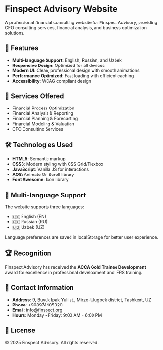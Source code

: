 # Finspect Advisory Website

A professional financial consulting website for Finspect Advisory, providing CFO consulting services, financial analysis, and business optimization solutions.

## 🌟 Features

- **Multi-language Support**: English, Russian, and Uzbek
- **Responsive Design**: Optimized for all devices
- **Modern UI**: Clean, professional design with smooth animations
- **Performance Optimized**: Fast loading with efficient caching
- **Accessibility**: WCAG compliant design

## 🚀 Services Offered

- Financial Process Optimization
- Financial Analysis & Reporting
- Financial Planning & Forecasting
- Financial Modeling & Valuation
- CFO Consulting Services

## 🛠️ Technologies Used

- **HTML5**: Semantic markup
- **CSS3**: Modern styling with CSS Grid/Flexbox
- **JavaScript**: Vanilla JS for interactions
- **AOS**: Animate On Scroll library
- **Font Awesome**: Icon library

## 📱 Multi-language Support

The website supports three languages:
- 🇺🇸 English (EN)
- 🇷🇺 Russian (RU) 
- 🇺🇿 Uzbek (UZ)

Language preferences are saved in localStorage for better user experience.

## 🏆 Recognition

Finspect Advisory has received the **ACCA Gold Trainee Development** award for excellence in professional development and IFRS training.

## 📍 Contact Information

- **Address**: 9, Buyuk Ipak Yuli st., Mirzo-Ulugbek district, Tashkent, UZ
- **Phone**: +998974405320
- **Email**: info@finspect.org
- **Hours**: Monday - Friday: 9:00 AM - 6:00 PM

## 📄 License

© 2025 Finspect Advisory. All rights reserved. 
